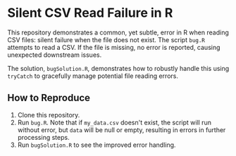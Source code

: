 # Silent CSV Read Failure in R

This repository demonstrates a common, yet subtle, error in R when reading CSV files: silent failure when the file does not exist. The script `bug.R` attempts to read a CSV. If the file is missing, no error is reported, causing unexpected downstream issues.

The solution, `bugSolution.R`, demonstrates how to robustly handle this using `tryCatch` to gracefully manage potential file reading errors.

## How to Reproduce

1.  Clone this repository.
2.  Run `bug.R`.  Note that if `my_data.csv` doesn't exist, the script will run without error, but `data` will be null or empty, resulting in errors in further processing steps.
3.  Run `bugSolution.R` to see the improved error handling.
